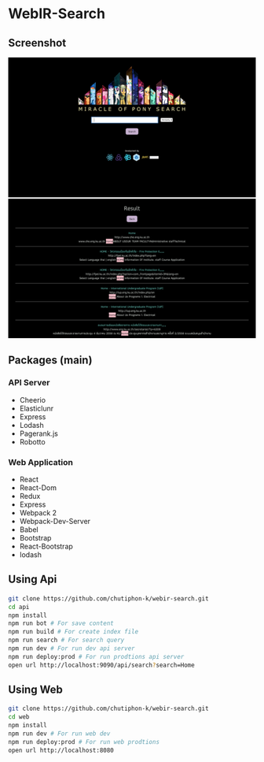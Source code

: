 # WebIR-Search

## Screenshot
<p align="center">
	<img src="https://github.com/chutiphon-k/webir-search/blob/master/README-images/screenshot-home-v3.png">
	<img src="https://github.com/chutiphon-k/webir-search/blob/master/README-images/screenshot-result-v2.png">
</p>

## Packages (main)

### API Server
- Cheerio
- Elasticlunr
- Express
- Lodash
- Pagerank.js
- Robotto

### Web Application
- React
- React-Dom
- Redux
- Express
- Webpack 2
- Webpack-Dev-Server
- Babel
- Bootstrap
- React-Bootstrap
- lodash

## Using Api
```bash
git clone https://github.com/chutiphon-k/webir-search.git
cd api
npm install
npm run bot # For save content
npm run build # For create index file
npm run search # For search query
npm run dev # For run dev api server
npm run deploy:prod # For run prodtions api server
open url http://localhost:9090/api/search?search=Home
```

## Using Web
```bash
git clone https://github.com/chutiphon-k/webir-search.git
cd web
npm install
npm run dev # For run web dev
npm run deploy:prod # For run web prodtions
open url http://localhost:8080
```